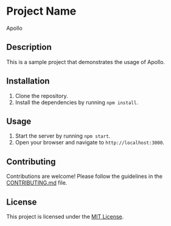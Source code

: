 # Project Name
Apollo
## Description

This is a sample project that demonstrates the usage of Apollo.

## Installation

1. Clone the repository.
2. Install the dependencies by running `npm install`.

## Usage

1. Start the server by running `npm start`.
2. Open your browser and navigate to `http://localhost:3000`.

## Contributing

Contributions are welcome! Please follow the guidelines in the [CONTRIBUTING.md](./CONTRIBUTING.md) file.

## License

This project is licensed under the [MIT License](./LICENSE).
